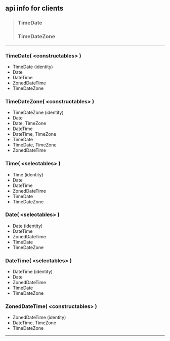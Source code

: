 ## api info for clients

> ### TimeDate
> ### TimeDateZone

----

### TimeDate( \<constructables\> )
- TimeDate (identity)
- Date
- DateTime
- ZonedDateTime
- TimeDateZone

### TimeDateZone( \<constructables\> )
- TimeDateZone (identity)
- Date
- Date, TimeZone
- DateTime
- DateTime, TimeZone
- TimeDate
- TimeDate, TimeZone
- ZonedDateTime

### Time( \<selectables\> )
- Time (identity)
- Date
- DateTime
- ZonedDateTime
- TimeDate
- TimeDateZone

### Date( \<selectables\> )
- Date (identity)
- DateTime
- ZonedDateTime
- TimeDate
- TimeDateZone

### DateTime( \<selectables\> )
- DateTime (identity)
- Date
- ZonedDateTime
- TimeDate
- TimeDateZone

### ZonedDateTime( \<constructables\> )
- ZonedDateTime (identity)
- DateTime, TimeZone
- TimeDateZone

----
